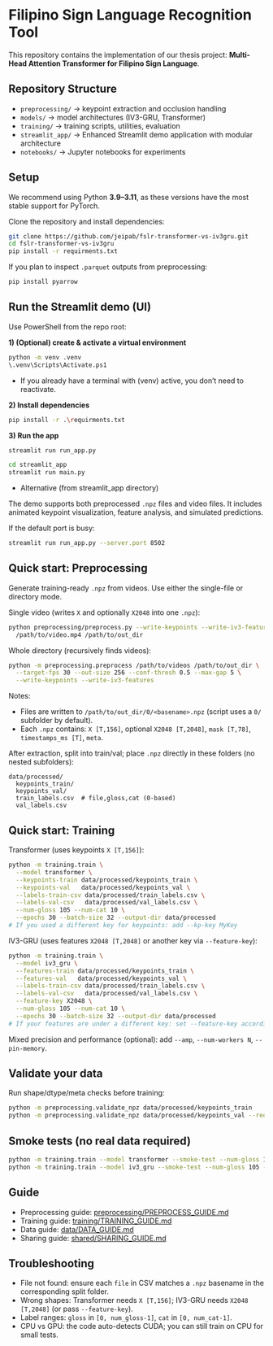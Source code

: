# Filipino Sign Language Recognition Tool

This repository contains the implementation of our thesis project:
**Multi-Head Attention Transformer for Filipino Sign Language**.

## Repository Structure

- `preprocessing/` → keypoint extraction and occlusion handling
- `models/` → model architectures (IV3-GRU, Transformer)
- `training/` → training scripts, utilities, evaluation
- `streamlit_app/` → Enhanced Streamlit demo application with modular architecture
- `notebooks/` → Jupyter notebooks for experiments

## Setup

We recommend using Python **3.9–3.11**, as these versions have the most stable support for PyTorch.

Clone the repository and install dependencies:

```bash
git clone https://github.com/jeipab/fslr-transformer-vs-iv3gru.git
cd fslr-transformer-vs-iv3gru
pip install -r requirments.txt
```

If you plan to inspect `.parquet` outputs from preprocessing:

```bash
pip install pyarrow
```

## Run the Streamlit demo (UI)

Use PowerShell from the repo root:

**1) (Optional) create & activate a virtual environment**

```bash
python -m venv .venv
\.venv\Scripts\Activate.ps1
```

- If you already have a terminal with (venv) active, you don’t need to reactivate.

**2) Install dependencies**

```bash
pip install -r .\requirments.txt
```

**3) Run the app**

```bash
streamlit run run_app.py
```

```bash
cd streamlit_app
streamlit run main.py
```

- Alternative (from streamlit_app directory)

The demo supports both preprocessed `.npz` files and video files. It includes animated keypoint visualization, feature analysis, and simulated predictions.

If the default port is busy:

```bash
streamlit run run_app.py --server.port 8502
```

## Quick start: Preprocessing

Generate training-ready `.npz` from videos. Use either the single-file or directory mode.

Single video (writes `X` and optionally `X2048` into one `.npz`):

```bash
python preprocessing/preprocess.py --write-keypoints --write-iv3-features \
  /path/to/video.mp4 /path/to/out_dir
```

Whole directory (recursively finds videos):

```bash
python -m preprocessing.preprocess /path/to/videos /path/to/out_dir \
  --target-fps 30 --out-size 256 --conf-thresh 0.5 --max-gap 5 \
  --write-keypoints --write-iv3-features
```

Notes:

- Files are written to `/path/to/out_dir/0/<basename>.npz` (script uses a `0/` subfolder by default).
- Each `.npz` contains: `X [T,156]`, optional `X2048 [T,2048]`, `mask [T,78]`, `timestamps_ms [T]`, `meta`.

After extraction, split into train/val; place `.npz` directly in these folders (no nested subfolders):

```
data/processed/
  keypoints_train/
  keypoints_val/
  train_labels.csv  # file,gloss,cat (0-based)
  val_labels.csv
```

## Quick start: Training

Transformer (uses keypoints `X [T,156]`):

```bash
python -m training.train \
  --model transformer \
  --keypoints-train data/processed/keypoints_train \
  --keypoints-val   data/processed/keypoints_val \
  --labels-train-csv data/processed/train_labels.csv \
  --labels-val-csv   data/processed/val_labels.csv \
  --num-gloss 105 --num-cat 10 \
  --epochs 30 --batch-size 32 --output-dir data/processed
# If you used a different key for keypoints: add --kp-key MyKey
```

IV3-GRU (uses features `X2048 [T,2048]` or another key via `--feature-key`):

```bash
python -m training.train \
  --model iv3_gru \
  --features-train data/processed/keypoints_train \
  --features-val   data/processed/keypoints_val \
  --labels-train-csv data/processed/train_labels.csv \
  --labels-val-csv   data/processed/val_labels.csv \
  --feature-key X2048 \
  --num-gloss 105 --num-cat 10 \
  --epochs 30 --batch-size 32 --output-dir data/processed
# If your features are under a different key: set --feature-key accordingly
```

Mixed precision and performance (optional): add `--amp`, `--num-workers N`, `--pin-memory`.

## Validate your data

Run shape/dtype/meta checks before training:

```bash
python -m preprocessing.validate_npz data/processed/keypoints_train
python -m preprocessing.validate_npz data/processed/keypoints_val --require-x2048
```

## Smoke tests (no real data required)

```bash
python -m training.train --model transformer --smoke-test --num-gloss 105 --num-cat 10
python -m training.train --model iv3_gru --smoke-test --num-gloss 105 --num-cat 10 --no-pretrained-backbone
```

## Guide

- Preprocessing guide: [preprocessing/PREPROCESS_GUIDE.md](preprocessing/PREPROCESS_GUIDE.md)
- Training guide: [training/TRAINING_GUIDE.md](training/TRAINING_GUIDE.md)
- Data guide: [data/DATA_GUIDE.md](data/DATA_GUIDE.md)
- Sharing guide: [shared/SHARING_GUIDE.md](shared/SHARING_GUIDE.md)

## Troubleshooting

- File not found: ensure each `file` in CSV matches a `.npz` basename in the corresponding split folder.
- Wrong shapes: Transformer needs `X [T,156]`; IV3-GRU needs `X2048 [T,2048]` (or pass `--feature-key`).
- Label ranges: `gloss` in `[0, num_gloss-1]`, `cat` in `[0, num_cat-1]`.
- CPU vs GPU: the code auto-detects CUDA; you can still train on CPU for small tests.
